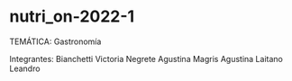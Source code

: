 # nutri_on-2022-1

TEMÁTICA: Gastronomía

Integrantes:
Bianchetti Victoria
Negrete Agustina
Magris Agustina
Laitano Leandro
